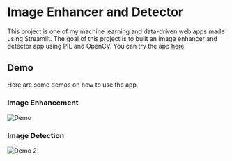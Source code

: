 # Image Enhancer and Detector
This project is one of my machine learning and data-driven web apps made using Streamlit. The goal of this project is to built an image enhancer and detector app using PIL and OpenCV.
You can try the app [here](https://img-enhancer-and-detector.herokuapp.com/)

## Demo
Here are some demos on how to use the app,

### Image Enhancement
![Demo](https://github.com/richardcsuwandi/img-enhancer-and-detector/blob/master/demo1.gif?raw=true)

### Image Detection
![Demo 2](https://github.com/richardcsuwandi/img-enhancer-and-detector/blob/master/demo2.gif?raw=true)
